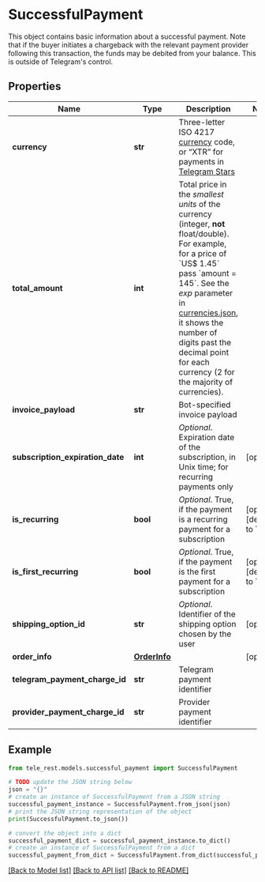 # SuccessfulPayment

This object contains basic information about a successful payment. Note that if the buyer initiates a chargeback with the relevant payment provider following this transaction, the funds may be debited from your balance. This is outside of Telegram's control.

## Properties

Name | Type | Description | Notes
------------ | ------------- | ------------- | -------------
**currency** | **str** | Three-letter ISO 4217 [currency](https://core.telegram.org/bots/payments#supported-currencies) code, or “XTR” for payments in [Telegram Stars](https://t.me/BotNews/90) | 
**total_amount** | **int** | Total price in the *smallest units* of the currency (integer, **not** float/double). For example, for a price of &#x60;US$ 1.45&#x60; pass &#x60;amount &#x3D; 145&#x60;. See the *exp* parameter in [currencies.json](https://core.telegram.org/bots/payments/currencies.json), it shows the number of digits past the decimal point for each currency (2 for the majority of currencies). | 
**invoice_payload** | **str** | Bot-specified invoice payload | 
**subscription_expiration_date** | **int** | *Optional*. Expiration date of the subscription, in Unix time; for recurring payments only | [optional] 
**is_recurring** | **bool** | *Optional*. True, if the payment is a recurring payment for a subscription | [optional] [default to True]
**is_first_recurring** | **bool** | *Optional*. True, if the payment is the first payment for a subscription | [optional] [default to True]
**shipping_option_id** | **str** | *Optional*. Identifier of the shipping option chosen by the user | [optional] 
**order_info** | [**OrderInfo**](OrderInfo.md) |  | [optional] 
**telegram_payment_charge_id** | **str** | Telegram payment identifier | 
**provider_payment_charge_id** | **str** | Provider payment identifier | 

## Example

```python
from tele_rest.models.successful_payment import SuccessfulPayment

# TODO update the JSON string below
json = "{}"
# create an instance of SuccessfulPayment from a JSON string
successful_payment_instance = SuccessfulPayment.from_json(json)
# print the JSON string representation of the object
print(SuccessfulPayment.to_json())

# convert the object into a dict
successful_payment_dict = successful_payment_instance.to_dict()
# create an instance of SuccessfulPayment from a dict
successful_payment_from_dict = SuccessfulPayment.from_dict(successful_payment_dict)
```
[[Back to Model list]](../README.md#documentation-for-models) [[Back to API list]](../README.md#documentation-for-api-endpoints) [[Back to README]](../README.md)


